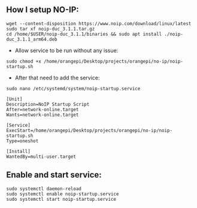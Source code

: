 ## How I setup NO-IP:

```
wget --content-disposition https://www.noip.com/download/linux/latest
sudo tar xf noip-duc_3.1.1.tar.gz
cd /home/$USER/noip-duc_3.1.1/binaries && sudo apt install ./noip-duc_3.1.1_arm64.deb
```
- Allow service to be run without any issue:

```
sudo chmod +x /home/orangepi/Desktop/projects/orangepi/no-ip/noip-startup.sh
```

- After that need to add the service:

```
sudo nano /etc/systemd/system/noip-startup.service
```

```
[Unit]
Description=NoIP Startup Script
After=network-online.target
Wants=network-online.target

[Service]
ExecStart=/home/orangepi/Desktop/projects/orangepi/no-ip/noip-startup.sh
Type=oneshot

[Install]
WantedBy=multi-user.target
```

## Enable and start service:

```
sudo systemctl daemon-reload
sudo systemctl enable noip-startup.service
sudo systemctl start noip-startup.service
```